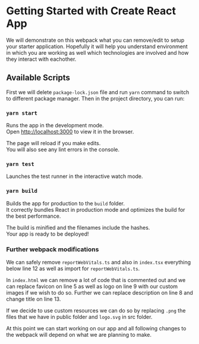 # Getting Started with Create React App

We will demonstrate on this webpack what you can remove/edit to setup your starter application. Hopefully it will help you understand environment in which you are working as well which technologies are involved and how they interact with eachother.

## Available Scripts

First we will delete `package-lock.json` file and run `yarn` command to switch to different package manager. Then in the project directory, you can run:

### `yarn start`

Runs the app in the development mode.\
Open [http://localhost:3000](http://localhost:3000) to view it in the browser.

The page will reload if you make edits.\
You will also see any lint errors in the console.

### `yarn test`

Launches the test runner in the interactive watch mode.

### `yarn build`

Builds the app for production to the `build` folder.\
It correctly bundles React in production mode and optimizes the build for the best performance.

The build is minified and the filenames include the hashes.\
Your app is ready to be deployed!

### Further webpack modifications

We can safely remove `reportWebVitals.ts` and also in `index.tsx` everything below line 12 as well as import for `reportWebVitals.ts`.

In `index.html` we can remove a lot of code that is commented out and we can replace favicon on line 5 as well as logo on line 9 with our custom images if we wish to do so. Further we can replace description on line 8 and change title on line 13.

If we decide to use custom resources we can do so by replacing `.png` the files that we have in public folder and `logo.svg` in src folder.

At this point we can start working on our app and all following changes to the webpack will depend on what we are planning to make.
